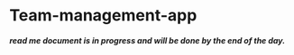 # Team-management-app

##### read me document is in progress and will be done by the end of the day.
